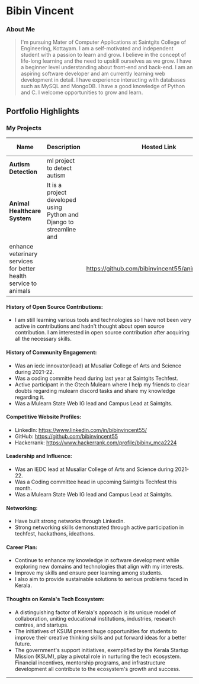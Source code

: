 # Bibin Vincent 

### About Me

> I'm pursuing Mater of Computer Applications at Saintgits College of Engineering, Kottayam. I am a self-motivated and independent student with a passion to learn and grow. I believe in the concept of life-long learning and the need to upskill ourselves as we grow. I have a beginner level understanding about front-end and back-end. I am an aspiring software developer and am currently learning web development in detail. I have experience interacting with databases such as MySQL and MongoDB. I have a good knowledge of Python and C. I welcome opportunities to grow and learn.


## Portfolio Highlights

### My Projects

| Name                | Description                                                               | Hosted Link                              | Repo Link                                                      |
|---------------------|---------------------------------------------------------------------------|------------------------------------------|----------------------------------------------------------------|
| **Autism Detection**  | ml project to detect autism                                              |    |              |
| **Animal Healthcare System**  | It is a project developed using Python and Django to streamline and
enhance veterinary services for better health service to animals                                              |    | https://github.com/bibinvincent55/animalhealthcare             |



#### History of Open Source Contributions:

- I am still learning various tools and technologies so I have not been very active in contributions and hadn't thought about open source contribution. I am interested in open source contribution after acquiring all the necessary skills.

#### History of Community Engagement:

-  Was an iedc innovator(lead) at Musaliar College of Arts and Science during 2021-22.
- Was a coding committe head during last year at Saintgits Techfest.
- Active participant in the Gtech Mulearn where I help my friends to clear doubts regarding mulearn discord tasks and share my knowledge regarding it.
- Was a Mulearn State Web IG lead and Campus Lead at Saintgits.

#### Competitive Website Profiles:

- LinkedIn: https://www.linkedin.com/in/bibinvincent55/
- GitHub: https://github.com/bibinvincent55
- Hackerrank: https://www.hackerrank.com/profile/bibinv_mca2224


#### Leadership and Influence:

- Was an IEDC lead at Musaliar College of Arts and Science during 2021-22.
- Was a Coding committee head in upcoming Saintgits Techfest this month.
- Was a Mulearn State Web IG lead and Campus Lead at Saintgits.

#### Networking:

- Have built strong networks through LinkedIn.
- Strong networking skills demonstrated through active participation in techfest, hackathons, ideathons.

#### Career Plan:

- Continue to enhance my knowledge in software development while exploring new domains and technologies that align with my interests.
- Improve my skills and ensure peer learning among students.
- I also aim to provide sustainable solutions to serious problems faced in Kerala.

#### Thoughts on Kerala's Tech Ecosystem:

- A distinguishing factor of Kerala's approach is its unique model of collaboration, uniting educational institutions, industries, research centres, and startups.
- The initiatives of KSUM present huge opportunities for students to improve their creative thinking skills and put forward ideas for a better future.
- The government's support initiatives, exemplified by the Kerala Startup Mission (KSUM), play a pivotal role in nurturing the tech ecosystem. Financial incentives, mentorship programs, and infrastructure development all contribute to the ecosystem's growth and success.



---
